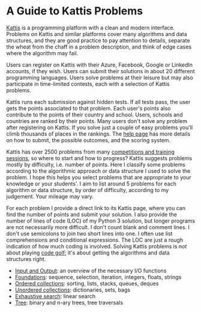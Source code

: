 # A Guide to Kattis Problems

[Kattis](https://open.kattis.com)
is a programming platform with a clean and modern interface.
Problems on Kattis and similar platforms
cover many algorithms and data structures,
and they are good practice to pay attention to details,
separate the wheat from the chaff in a problem description,
and think of edge cases where the algorithm may fail.

Users can register on Kattis with their Azure, Facebook, Google or LinkedIn
accounts, if they wish.
Users can submit their solutions in about 20 different programming languages.
Users solve problems at their leisure but may also participate in time-limited
contests, each with a selection of Kattis problems.

Kattis runs each submission against hidden tests.
If all tests pass, the user gets the points associated to that problem.
Each user's points also contribute to the points of their country and school.
Users, schools and countries are ranked by their points.
Many users don't solve any problem after registering on Kattis.
If you solve just a couple of easy problems
you'll climb thousands of places in the rankings.
The [help page](https://open.kattis.com/help) has more details
on how to submit, the possible outcomes, and the scoring system.

Kattis has over 2500 problems from many
[competitions and training sessions](https://open.kattis.com/problem-sources),
so where to start and how to progress?
Kattis suggests problems mostly by difficulty, i.e. number of points.
Here I classify some problems according to the algorithmic approach or
data structure I used to solve the problem.
I hope this helps you select problems that are appropriate to your knowledge
or your students'.
I aim to list around 5 problems for each algorithm or data structure,
by order of difficulty, according to my judgement. Your mileage may vary.

For each problem I provide a direct link to its Kattis page,
where you can find the number of points and submit your solution.
I also provide the number of lines of code (LOC) of my Python 3 solution,
but longer programs are not necessarily more difficult.
I don't count blank and comment lines.
I don't use semicolons to join two short lines into one.
I often use list comprehensions and conditional expressions.
The LOC are just a rough indication of how much coding is involved.
Solving Kattis problems is _not_ about playing
[code golf](https://en.wikipedia.org/wiki/Code_golf);
it's about getting the algorithms and data structures right.

- [Input and Output](input.md): an overview of the necessary I/O functions
- [Foundations](foundations.md): sequence, selection, iteration, integers, floats, strings
- [Ordered collections](ordered.md): sorting, lists, stacks, queues, deques
- [Unordered collections](unordered.md): dictionaries, sets, bags
- [Exhaustive search](exhaustive.md): linear search
- [Tree](tree.md): binary and n-ary trees, tree traversals

